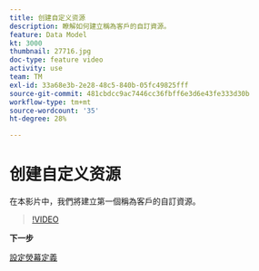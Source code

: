 ```yaml
---
title: 创建自定义资源
description: 瞭解如何建立稱為客戶的自訂資源。
feature: Data Model
kt: 3000
thumbnail: 27716.jpg
doc-type: feature video
activity: use
team: TM
exl-id: 33a68e3b-2e28-48c5-840b-05fc49825fff
source-git-commit: 481cbdcc9ac7446cc36fbff6e3d6e43fe333d30b
workflow-type: tm+mt
source-wordcount: '35'
ht-degree: 28%

---
```


# 创建自定义资源

在本影片中，我們將建立第一個稱為客戶的自訂資源。

>[!VIDEO](https://video.tv.adobe.com/v/27716?quality=9)

**下一步**

[設定熒幕定義](./configuring-a-screen-definition-for-a-custom-resource.md)
